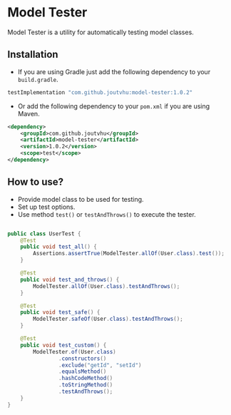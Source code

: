 # Model Tester

Model Tester is a utility for automatically testing model classes.

## Installation

- If you are using Gradle just add the following dependency to your `build.gradle`.

```groovy
testImplementation "com.github.joutvhu:model-tester:1.0.2"
```

- Or add the following dependency to your `pom.xml` if you are using Maven.

```xml
<dependency>
    <groupId>com.github.joutvhu</groupId>
    <artifactId>model-tester</artifactId>
    <version>1.0.2</version>
    <scope>test</scope>
</dependency>
```

## How to use?

- Provide model class to be used for testing.
- Set up test options.
- Use method `test()` or `testAndThrows()` to execute the tester.

```java

public class UserTest {
    @Test
    public void test_all() {
        Assertions.assertTrue(ModelTester.allOf(User.class).test());
    }

    @Test
    public void test_and_throws() {
        ModelTester.allOf(User.class).testAndThrows();
    }

    @Test
    public void test_safe() {
        ModelTester.safeOf(User.class).testAndThrows();
    }

    @Test
    public void test_custom() {
        ModelTester.of(User.class)
                .constructors()
                .exclude("getId", "setId")
                .equalsMethod()
                .hashCodeMethod()
                .toStringMethod()
                .testAndThrows();
    }
}
```

